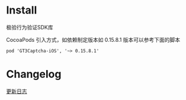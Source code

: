 # Install
极验行为验证SDK库

CocoaPods 引入方式，如依赖制定版本如 0.15.8.1 版本可以参考下面的脚本 

`pod 'GT3Captcha-iOS', '~> 0.15.8.1'`

# Changelog

[更新日志](https://docs.geetest.com/sensebot/deploy/changelog/ios)
